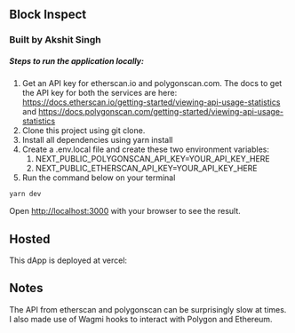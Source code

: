 ## Block Inspect

### Built by Akshit Singh

##### Steps to run the application locally:

1. Get an API key for etherscan.io and polygonscan.com. The docs to get the API key for both the services are here:
   https://docs.etherscan.io/getting-started/viewing-api-usage-statistics and https://docs.polygonscan.com/getting-started/viewing-api-usage-statistics
2. Clone this project using git clone.
3. Install all dependencies using yarn install
4. Create a .env.local file and create these two environment variables:
   1. NEXT_PUBLIC_POLYGONSCAN_API_KEY=YOUR_API_KEY_HERE
   2. NEXT_PUBLIC_ETHERSCAN_API_KEY=YOUR_API_KEY_HERE
5. Run the command below on your terminal

```bash
yarn dev
```

Open [http://localhost:3000](http://localhost:3000) with your browser to see the result.

## Hosted

This dApp is deployed at vercel:

## Notes

The API from etherscan and polygonscan can be surprisingly slow at times.
I also made use of Wagmi hooks to interact with Polygon and Ethereum.
